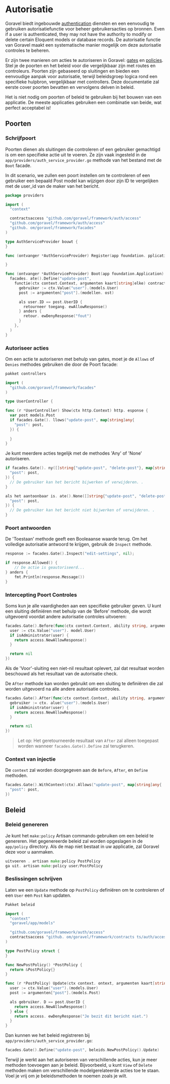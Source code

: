 # Autorisatie

Goravel biedt ingebouwde [authentication](./authentication) diensten en een eenvoudig te gebruiken autorisatiefunctie voor
beheer gebruikersacties op bronnen. Even if a user is authenticated, they may not have the authority to modify or delete
certain Eloquent models or database records. De autorisatie functie van Goravel maakt een systematische manier mogelijk om
deze autorisatie controles te beheren.

Er zijn twee manieren om acties te autoriseren in Goravel: [gates](#gates) en [policies](#policies). Stel je de poorten en het
beleid voor die vergelijkbaar zijn met routes en controleurs. Poorten zijn gebaseerd op sluitingen en bieden een eenvoudige aanpak voor
autorisatie, terwijl beleidsgroep logica rond een specifieke hulpbron, vergelijkbaar met controllers. Deze documentatie zal
eerste cover poorten bevatten en vervolgens delven in beleid.

Het is niet nodig om poorten of beleid te gebruiken bij het bouwen van een applicatie. De meeste applicaties gebruiken een
combinatie van beide, wat perfect acceptabel is!

## Poorten

### Schrijfpoort

Poorten dienen als sluitingen die controleren of een gebruiker gemachtigd is om een specifieke actie uit te voeren. Ze zijn vaak ingesteld
in de `app/providers/auth_service_provider.go` methode van het bestand met de `Boot` facade.

In dit scenario, we zullen een poort instellen om te controleren of een gebruiker een bepaald Post model kan wijzigen door zijn ID te vergelijken met
de user_id van de maker van het bericht.

```go
package providers

import (
  "context"

  contractsaccess "github.com/goravel/framework/auth/access"
  "github.com/goravel/framework/auth/access"
  "github. om/goravel/framework/facades"
)

type AuthServiceProvider bouwt {
}

func (ontvanger *AuthServiceProvider) Register(app foundation. pplicatie{

}

func (ontvanger *AuthServiceProvider) Boot(app foundation.Application) {
  facades. ate().Define("update-post",
    functie(ctx context.Context, argumenten kaart[string]elke) contracten. esponse {
      gebruiker := ctx.Value("user").(models.User)
      post := argumenten["post"].(modellen. ost)

      als user.ID == post.UserID {
        retourneer toegang. ewAllowResponse()
      } anders {
        retour. ewDenyResponse("fout")
      }
    },
  )
}
```

### Autoriseer acties

Om een actie te autoriseren met behulp van gates, moet je de `Allows` of `Denies` methodes gebruiken die door de Poort facade:

```go
pakket controllers

import (
  "github.com/goravel/framework/facades"
)

type UserController {

func (r *UserController) Show(ctx http.Context) http. esponse {
  var post models.Post
  if facades.Gate(). llows("update-post", map[string]any{
    "post": post,
  }) {
    
  }
}
```

Je kunt meerdere acties tegelijk met de methodes 'Any' of 'None' autoriseren.

```go
if facades.Gate(). ny([]string{"update-post", "delete-post"}, map[string]any{
  "post": post,
}) {
  // De gebruiker kan het bericht bijwerken of verwijderen. .
}

als het aantoonbaar is. ate().None([]string{"update-post", "delete-post"}, map[string]any{
  "post": post,
}) {
  // De gebruiker kan het bericht niet bijwerken of verwijderen. .
}
```

### Poort antwoorden

De 'Toestaan' methode geeft een Booleaanse waarde terug. Om het volledige autorisatie antwoord te krijgen, gebruik de `Inspect` methode.

```go
response := facades.Gate().Inspect("edit-settings", nil);

if response.Allowed() {
    // De actie is geautoriseerd...
} anders {
    fmt.Println(response.Message())
}
```

### Intercepting Poort Controles

Soms kun je alle vaardigheden aan een specifieke gebruiker geven. U kunt een sluiting definiëren met behulp van de 'Before' methode,
die wordt uitgevoerd voordat andere autorisatie controles uitvoeren:

```go
facades.Gate().Before(func(ctx context.Context, ability string, arguments map[string]any) contractsaccess.Response {
  user := ctx.Value("user"). model.User)
  if isAdministrator(user) {
    return access.NewAllowResponse()
  }

  return nil
})
```

Als de 'Voor'-sluiting een niet-nil resultaat oplevert, zal dat resultaat worden beschouwd als het resultaat van de autorisatie check.

De `After` methode kan worden gebruikt om een sluiting te definiëren die zal worden uitgevoerd na alle andere autorisatie controles.

```go
facades.Gate().After(func(ctx context.Context, ability string, argumentenmap[string]ene, resultaatcontractsaccess.Response) contractsaccess.Response {
  gebruiker := ctx. alue("user").(models.User)
  if isAdministrator(user) {
    return access.NewAllowResponse()
  }

  return nil
})
```

> Let op: Het geretourneerde resultaat van `After` zal alleen toegepast worden wanneer `facades.Gate().Define` zal terugkeren.

### Context van injectie

De `context` zal worden doorgegeven aan de `Before`, `After`, en `Define` methoden.

```go
facades.Gate().WithContext(ctx).Allows("update-post", map[string]any{
  "post": post,
})
```

## Beleid

### Beleid genereren

Je kunt het `make:policy` Artisan commando gebruiken om een beleid te genereren. Het gegenereerde beleid zal worden opgeslagen in de
`app/policy` directory. Als de map niet bestaat in uw applicatie, zal Goravel deze voor u aanmaken.

```go
uitvoeren . artisan make:policy PostPolicy
ga uit. artisan make:policy user/PostPolicy
```

### Beslissingen schrijven

Laten we een `Update` methode op `PostPolicy` definiëren om te controleren of een `User` een `Post` kan updaten.

```go
Pakket beleid

import (
  "context"
  "goravel/app/models"

  "github.com/goravel/framework/auth/access"
  contractsaccess "github. om/goravel/framework/contracts ts/auth/access"
)

type PostPolicy struct {
}

func NewPostPolicy() *PostPolicy {
  return &PostPolicy{}
}

func (r *PostPolicy) Update(ctx context. ontext, argumenten kaart[string]een) contractsaccess.Response {
  user := ctx.Value("user").(models.User)
  post := argumenten["post"].(models.Post)

  als gebruiker. D == post.UserID {
    return access.NewAllowResponse()
  } else {
    return access. ewDenyResponse("Je bezit dit bericht niet.")
  }
}
```

Dan kunnen we het beleid registreren bij `app/providers/auth_service_provider.go`:

```go
facades.Gate().Define("update-post", beleids.NewPostPolicy().Update)
```

Terwijl je werkt aan het autoriseren van verschillende acties, kun je meer methoden toevoegen aan je beleid. Bijvoorbeeld, u kunt
`View` of `Delete` methoden maken om verschillende modelgerelateerde acties toe te staan. Voel je vrij om je beleidsmethoden te noemen zoals je
wilt.
